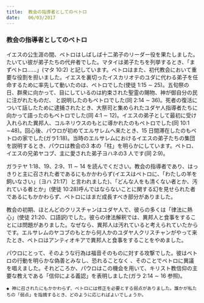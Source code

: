 ```yaml
---
title:  教会の指導者としてのペトロ
date:   06/03/2017
---
```


### 教会の指導者としてのペトロ

 イエスの公生涯の間、ペトロはしばしば十二弟子のリーダー役を果たしました。たいてい彼が弟子たちの代弁者でした。マタイは弟子たちを列挙するとき、「まずペトロ......」(マタ 10:2) と記しています。ペトロはまた、初代教会において重要な役割を担いました。イエスを裏切ったイスカリオテのユダに代わる弟子を任命するために率先して動いたのは、ペトロでした(使徒 1:15 ∼ 25)。五旬祭の 日、群衆に向かって、目にしているのは約束された聖霊の賜物、神が御自分の民に注がれたものだ、 と説明したのもペトロでした(同 2:14 ∼ 36)。死者の復活について話したために逮捕されたとき、大祭司と集められたユダヤ人指導者たちに向かって語ったのもペトロでした(同 4:1 ∼ 12)。イエスの弟子として最初に受け入れられた異邦人、コルネリウスのもとに導かれたのもペトロでした(同 10:1 ∼48)。回心後、パウロが初めてエルサレムへ来たとき、15 日間滞在したのもペトロの家でした(ガラ1:18)。当時のエルサレムにおけるイエスの弟子たちの集団を説明するとき、パウロは教会の3 本の「柱」を明らかにしています。ペトロ、イエスの兄弟ヤコブ、主に愛された弟子ヨハネの3 人です(同 2:9)。

 ガラテヤ 1:18、19、2:9、11 ∼ 14 を読んでください。教会の指導者であり、はっきりと主に召された者であるにもかかわらず(イエスはペトロに、「わたしの羊を飼いなさい」〔ヨハ 21:17〕と言われました)、「どんな人をも清くない者とか、汚れている者とか」(使徒 10:28)呼んではならないことに関する幻を見せられた者であるにもかかわらず、ペトロにはまだ成長すべき部分がありました。

 教会の初期、ほとんどのクリスチャンはユダヤ人で、彼らの多くは「律法に熱心」(使徒 21:20、口語訳)でした。彼らの律法解釈では、異邦人と食事をすることには問題がありました。なぜなら、異邦人は汚れていると考えられていたからです。エルサレムのヤコブのもとから何人かのユダヤ人クリスチャンがやって来たとき、ペトロはアンティオキアで異邦人と食事をすることをやめました。

 パウロにとって、そのような行為は福音そのものに対する攻撃でした。彼はペトロの行動を明らかな偽善とみなし、恐れることなく 、そのことでペトロに異議を唱えました。それどころか、パウロはこの機会を用いて、キリスト教信仰の主要な教えである「信仰による義認」を表明しました(ガラ 2:14 ∼ 16 参照)。

`◆ 神に召されたにもかかわらず、ペトロには修正を必要とする弱点がありました。誰かが私たちの「弱点」を指摘するとき、どのように応じればよいでしょうか。`
